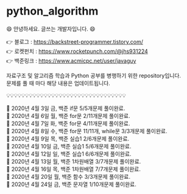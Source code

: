 # python_algorithm
:smile: 안녕하세요. 글쓰는 개발자입니다. :smile:

:point_right: 블로그 : https://backstreet-programmer.tistory.com/  
:point_right: 로켓펀치 : https://www.rocketpunch.com/@jhs931224  
:point_right: 백준링크 : https://www.acmicpc.net/user/javaguy  

자료구조 및 알고리즘 학습과 Python 공부를 병행하기 위한 repository입니다.  
문제를 풀 때 마다 해당 내용은 업데이트됩니다.


:bulb::bulb::bulb::bulb::bulb::bulb::bulb::bulb::bulb::bulb::bulb::bulb::bulb::bulb::bulb::bulb::bulb::bulb::bulb::bulb::bulb::bulb::bulb::bulb::bulb::bulb::bulb::bulb::bulb::bulb::bulb::bulb:


:facepunch: 2020년 4월 3일 금, 백준 if문 5/5개문제 풀이완료.   
:facepunch: 2020년 4월 6일 월, 백준 for문 2/11개문제 풀이완료.   
:facepunch: 2020년 4월 7일 화, 백준 for문 4/11개문제 풀이완료.   
:facepunch: 2020년 4월 8일 수, 백준 for문 11/11개, while문 3/3개문제 풀이완료.   
:facepunch: 2020년 4월 9일 목, 백준 실습1 2/6개문제 풀이완료.   
:facepunch: 2020년 4월 10일 금, 백준 실습1 5/6개문제 풀이완료.   
:facepunch: 2020년 4월 12일 일, 백준 실습1 6/6개문제 풀이완료.   
:facepunch: 2020년 4월 13일 월, 백준 1차원배열 3/7개문제 풀이완료.   
:facepunch: 2020년 4월 16일 목, 백준 1차원배열 7/7개문제 풀이완료.   
:facepunch: 2020년 4월 20일 월, 백준 함수 3/3개문제 풀이완료.   
:facepunch: 2020년 4월 24일 금, 백준 문자열 1/10개문제 풀이완료.  

